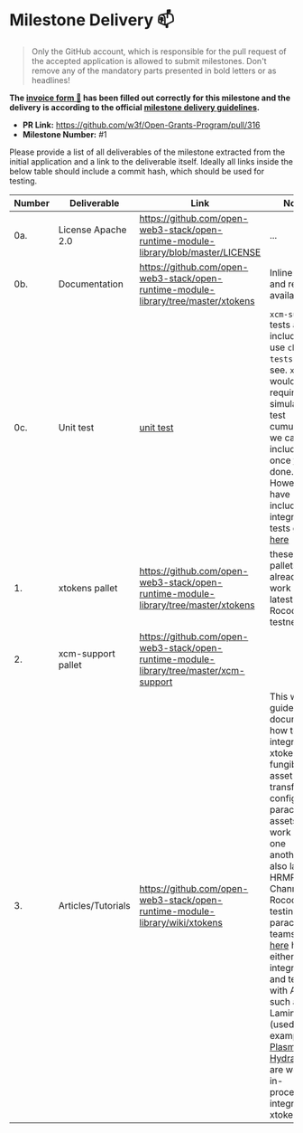 # Milestone Delivery :mailbox:

> Only the GitHub account, which is responsible for the pull request of the accepted application is allowed to submit milestones. Don't remove any of the mandatory parts presented in bold letters or as headlines!

**The [invoice form :pencil:](https://forms.gle/8Wx7nxtq8fKrsuEz8) has been filled out correctly for this milestone and the delivery is according to the official [milestone delivery guidelines](https://github.com/w3f/General-Grants-Program/blob/master/grants/milestone-deliverables-guidelines.md).**

- **PR Link:** https://github.com/w3f/Open-Grants-Program/pull/316
- **Milestone Number:** #1

Please provide a list of all deliverables of the milestone extracted from the initial application and a link to the deliverable itself. Ideally all links inside the below table should include a commit hash, which should be used for testing.

| Number | Deliverable        | Link                                                                                                              | Notes                                                                                                                                                                                                                                                                                                                                                                                                                                                                                                                                                                                                                                                                                    |
| ------ | ------------------ | ----------------------------------------------------------------------------------------------------------------- | ---------------------------------------------------------------------------------------------------------------------------------------------------------------------------------------------------------------------------------------------------------------------------------------------------------------------------------------------------------------------------------------------------------------------------------------------------------------------------------------------------------------------------------------------------------------------------------------------------------------------------------------------------------------------------------------- |
| 0a.    | License Apache 2.0 | https://github.com/open-web3-stack/open-runtime-module-library/blob/master/LICENSE                                | ...                                                                                                                                                                                                                                                                                                                                                                                                                                                                                                                                                                                                                                                                                      |
| 0b.    | Documentation      | https://github.com/open-web3-stack/open-runtime-module-library/tree/master/xtokens                                | Inline docs and readme available                                                                                                                                                                                                                                                                                                                                                                                                                                                                                                                                                                                                                                                         |
| 0c.    | Unit test          | [unit test](https://github.com/open-web3-stack/open-runtime-module-library/tree/master/xtokens#integration-tests) | `xcm-support` tests are included, use `check-tests` to see. `xtokens` would require XCM simulator to test cumulus, so we can only include it once [this](https://github.com/paritytech/polkadot/issues/2544) is done. However we have included integration tests guide [here](https://github.com/open-web3-stack/open-runtime-module-library/tree/master/xtokens#integration-tests)                                                                                                                                                                                                                                                                                                      |
| 1.     | xtokens pallet     | https://github.com/open-web3-stack/open-runtime-module-library/tree/master/xtokens                                | these pallets already work on the latest Rococo testnet                                                                                                                                                                                                                                                                                                                                                                                                                                                                                                                                                                                                                                  |
| 2.     | xcm-support pallet | https://github.com/open-web3-stack/open-runtime-module-library/tree/master/xcm-support                            |                                                                                                                                                                                                                                                                                                                                                                                                                                                                                                                                                                                                                                                                                          |
| 3.     | Articles/Tutorials | https://github.com/open-web3-stack/open-runtime-module-library/wiki/xtokens                                       | This wiki guide has documented how to integrate xtokens for fungible asset transfer, configure parachain assets to work with one another, and also launch HRMP Channel on Rococo for testing. The parachain teams listed [here](https://github.com/open-web3-stack/open-runtime-module-library/wiki/xtokens#composablewith) have either integrated and tested with Acala such as Laminar (used as example), [Plasm](https://medium.com/acalanetwork/the-first-successful-cross-chain-messaging-passing-xcmp-transaction-on-polkadot-testnet-eb36af2ad8c3) and [HydraDX](https://twitter.com/AcalaNetwork/status/1367311232903110656?s=20), or are work-in-processing integrating xtokens |
